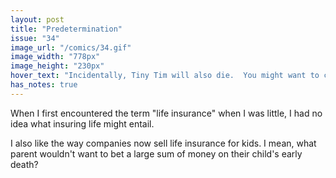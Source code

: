 ```yaml
---
layout: post
title: "Predetermination"
issue: "34"
image_url: "/comics/34.gif"
image_width: "778px"
image_height: "230px"
hover_text: "Incidentally, Tiny Tim will also die.  You might want to consider getting him a plan, as a Christmas present."
has_notes: true
---
```

When I first encountered the term "life insurance" when I was little, I had no idea what insuring life might entail.

I also like the way companies now sell life insurance for kids. I mean, what parent wouldn't want to bet a large sum of money on their child's early death?
